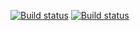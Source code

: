 [![Build status](https://ci.appveyor.com/api/projects/status/p7ac210qp1g8k34s?svg=true)](https://ci.appveyor.com/project/Berendoska/carddelivery)
[![Build status](https://ci.appveyor.com/api/projects/status/p7ac210qp1g8k34s/branch/main?svg=true)](https://ci.appveyor.com/project/Berendoska/carddelivery/branch/main)

